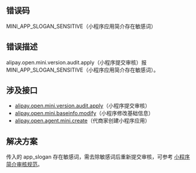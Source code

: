 ## 错误码
MINI_APP_SLOGAN_SENSITIVE（小程序应用简介存在敏感词）

## 错误描述
alipay.open.mini.version.audit.apply（小程序提交审核）报 MINI_APP_SLOGAN_SENSITIVE（小程序应用简介存在敏感词）。

## 涉及接口

- [alipay.open.mini.version.audit.apply](https://opendocs.alipay.com/mini/03l9bq)（小程序提交审核）
- [alipay.open.mini.baseinfo.modify](https://opendocs.alipay.com/mini/03l8c5)（小程序修改基础信息）
- [alipay.open.agent.mini.create](https://opendocs.alipay.com/isv/04f74l)（代商家创建小程序应用）

## 解决方案
传入的 app_slogan 存在敏感词，需去除敏感词后重新提交审核，可参考 [小程序简介审核规范](https://opendocs.alipay.com/b/03ajj7#2.%20%E5%9F%BA%E7%A1%80%E4%BF%A1%E6%81%AF%E8%A7%84%E8%8C%83)。
